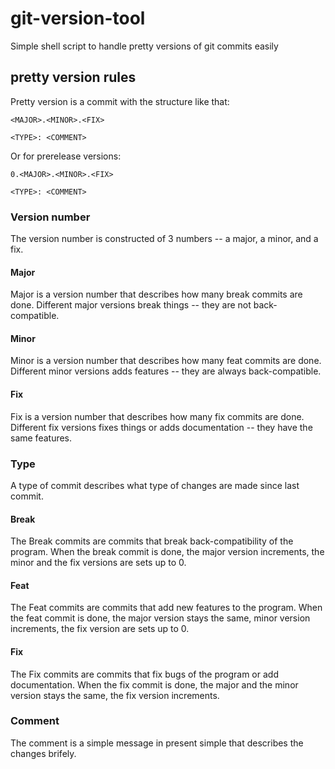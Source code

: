 # git-version-tool
Simple shell script to handle pretty versions of git commits easily

## pretty version rules

Pretty version is a commit with the structure like that:
```
<MAJOR>.<MINOR>.<FIX>

<TYPE>: <COMMENT>
```
Or for prerelease versions:
```
0.<MAJOR>.<MINOR>.<FIX>

<TYPE>: <COMMENT>
```

### Version number

The version number is constructed of 3 numbers -- a major, a minor, and a fix.

#### Major

Major is a version number that describes how many break commits are done.
Different major versions break things -- they are not back-compatible.

#### Minor

Minor is a version number that describes how many feat commits are done.
Different minor versions adds features -- they are always back-compatible.

#### Fix

Fix is a version number that describes how many fix commits are done.
Different fix versions fixes things or adds documentation -- they have the same features.

### Type

A type of commit describes what type of changes are made since last commit.

#### Break

The Break commits are commits that break back-compatibility of the program.
When the break commit is done, the major version increments, the minor and the fix versions are sets up to 0.

#### Feat

The Feat commits are commits that add new features to the program.
When the feat commit is done, the major version stays the same, minor version increments, the fix version are sets up to 0.

#### Fix

The Fix commits are commits that fix bugs of the program or add documentation.
When the fix commit is done, the major and the minor version stays the same, the fix version increments.

### Comment
The comment is a simple message in present simple that describes the changes brifely.

